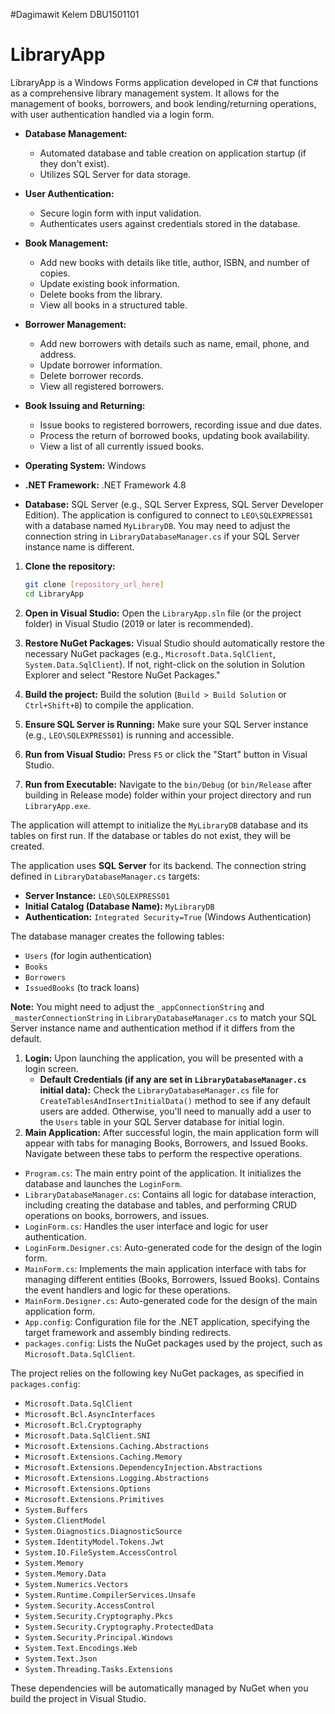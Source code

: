#Dagimawit Kelem DBU1501101
# LibraryApp
LibraryApp is a Windows Forms application developed in C# that functions as a comprehensive library management system. It allows for the management of books, borrowers, and book lending/returning operations, with user authentication handled via a login form.

* **Database Management:**
    * Automated database and table creation on application startup (if they don't exist).
    * Utilizes SQL Server for data storage.
* **User Authentication:**
    * Secure login form with input validation.
    * Authenticates users against credentials stored in the database.
* **Book Management:**
    * Add new books with details like title, author, ISBN, and number of copies.
    * Update existing book information.
    * Delete books from the library.
    * View all books in a structured table.
* **Borrower Management:**
    * Add new borrowers with details such as name, email, phone, and address.
    * Update borrower information.
    * Delete borrower records.
    * View all registered borrowers.
* **Book Issuing and Returning:**
    * Issue books to registered borrowers, recording issue and due dates.
    * Process the return of borrowed books, updating book availability.
    * View a list of all currently issued books.

* **Operating System:** Windows
* **.NET Framework:** .NET Framework 4.8
* **Database:** SQL Server (e.g., SQL Server Express, SQL Server Developer Edition). The application is configured to connect to `LEO\SQLEXPRESS01` with a database named `MyLibraryDB`. You may need to adjust the connection string in `LibraryDatabaseManager.cs` if your SQL Server instance name is different.

1.  **Clone the repository:**
    ```bash
    git clone [repository_url_here]
    cd LibraryApp
    ```
2.  **Open in Visual Studio:**
    Open the `LibraryApp.sln` file (or the project folder) in Visual Studio (2019 or later is recommended).
3.  **Restore NuGet Packages:**
    Visual Studio should automatically restore the necessary NuGet packages (e.g., `Microsoft.Data.SqlClient`, `System.Data.SqlClient`). If not, right-click on the solution in Solution Explorer and select "Restore NuGet Packages."
4.  **Build the project:**
    Build the solution (`Build > Build Solution` or `Ctrl+Shift+B`) to compile the application.

1.  **Ensure SQL Server is Running:** Make sure your SQL Server instance (e.g., `LEO\SQLEXPRESS01`) is running and accessible.
2.  **Run from Visual Studio:**
    Press `F5` or click the "Start" button in Visual Studio.
3.  **Run from Executable:**
    Navigate to the `bin/Debug` (or `bin/Release` after building in Release mode) folder within your project directory and run `LibraryApp.exe`.

The application will attempt to initialize the `MyLibraryDB` database and its tables on first run. If the database or tables do not exist, they will be created.

The application uses **SQL Server** for its backend. The connection string defined in `LibraryDatabaseManager.cs` targets:

* **Server Instance:** `LEO\SQLEXPRESS01`
* **Initial Catalog (Database Name):** `MyLibraryDB`
* **Authentication:** `Integrated Security=True` (Windows Authentication)

The database manager creates the following tables:
* `Users` (for login authentication)
* `Books`
* `Borrowers`
* `IssuedBooks` (to track loans)

**Note:** You might need to adjust the `_appConnectionString` and `_masterConnectionString` in `LibraryDatabaseManager.cs` to match your SQL Server instance name and authentication method if it differs from the default.

1.  **Login:**
    Upon launching the application, you will be presented with a login screen.
    * **Default Credentials (if any are set in `LibraryDatabaseManager.cs` initial data):** Check the `LibraryDatabaseManager.cs` file for `CreateTablesAndInsertInitialData()` method to see if any default users are added. Otherwise, you'll need to manually add a user to the `Users` table in your SQL Server database for initial login.
2.  **Main Application:**
    After successful login, the main application form will appear with tabs for managing Books, Borrowers, and Issued Books. Navigate between these tabs to perform the respective operations.

* `Program.cs`: The main entry point of the application. It initializes the database and launches the `LoginForm`.
* `LibraryDatabaseManager.cs`: Contains all logic for database interaction, including creating the database and tables, and performing CRUD operations on books, borrowers, and issues.
* `LoginForm.cs`: Handles the user interface and logic for user authentication.
* `LoginForm.Designer.cs`: Auto-generated code for the design of the login form.
* `MainForm.cs`: Implements the main application interface with tabs for managing different entities (Books, Borrowers, Issued Books). Contains the event handlers and logic for these operations.
* `MainForm.Designer.cs`: Auto-generated code for the design of the main application form.
* `App.config`: Configuration file for the .NET application, specifying the target framework and assembly binding redirects.
* `packages.config`: Lists the NuGet packages used by the project, such as `Microsoft.Data.SqlClient`.

The project relies on the following key NuGet packages, as specified in `packages.config`:

* `Microsoft.Data.SqlClient`
* `Microsoft.Bcl.AsyncInterfaces`
* `Microsoft.Bcl.Cryptography`
* `Microsoft.Data.SqlClient.SNI`
* `Microsoft.Extensions.Caching.Abstractions`
* `Microsoft.Extensions.Caching.Memory`
* `Microsoft.Extensions.DependencyInjection.Abstractions`
* `Microsoft.Extensions.Logging.Abstractions`
* `Microsoft.Extensions.Options`
* `Microsoft.Extensions.Primitives`
* `System.Buffers`
* `System.ClientModel`
* `System.Diagnostics.DiagnosticSource`
* `System.IdentityModel.Tokens.Jwt`
* `System.IO.FileSystem.AccessControl`
* `System.Memory`
* `System.Memory.Data`
* `System.Numerics.Vectors`
* `System.Runtime.CompilerServices.Unsafe`
* `System.Security.AccessControl`
* `System.Security.Cryptography.Pkcs`
* `System.Security.Cryptography.ProtectedData`
* `System.Security.Principal.Windows`
* `System.Text.Encodings.Web`
* `System.Text.Json`
* `System.Threading.Tasks.Extensions`

These dependencies will be automatically managed by NuGet when you build the project in Visual Studio.
